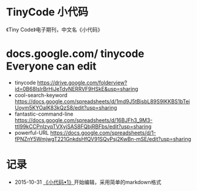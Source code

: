 TinyCode 小代码
=======================

《Tiny Code》电子期刊，中文名《小代码》

docs.google.com/ tinycode Everyone can edit
===

+ tinycode https://drive.google.com/folderview?id=0B68IslrBrHiJeTdvNERRVF9HSkE&usp=sharing
+ cool-search-keyword https://docs.google.com/spreadsheets/d/1md9J5tBisbL89S9lKKBS1bTeiUoym5KYOalK83kQzS8/edit?usp=sharing
+ fantastic-command-line https://docs.google.com/spreadsheets/d/16BJFh3_9M3-ttI99kCCPnIzyqTVXyjSAS8FQbjRBFbs/edit?usp=sharing
+ powerful-URL https://docs.google.com/spreadsheets/d/1-fPNZnY5WmjwgT221GnkdsHfQV91SQvPsj2KwBn-mSE/edit?usp=sharing

记录
===

- 2015-10-31 [《小代码▪1》](https://github.com/2293/tinycode/blob/gh-pages/TinyCode1.md)开始编辑，采用简单的markdown格式
